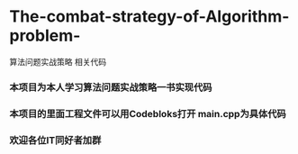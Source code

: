 # The-combat-strategy-of-Algorithm-problem-
算法问题实战策略 相关代码
 
### 本项目为本人学习算法问题实战策略一书实现代码 

### 本项目的里面工程文件可以用Codebloks打开 main.cpp为具体代码

### 欢迎各位IT同好者加群